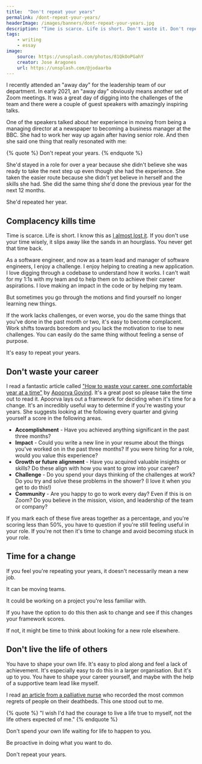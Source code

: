 ```yaml
---
title:  "Don't repeat your years"
permalink: /dont-repeat-your-years/
headerImage: /images/banners/dont-repeat-your-years.jpg
description: "Time is scarce. Life is short. Don't waste it. Don't repeat your years."
tags:
    - writing
    - essay
image:
    source: https://unsplash.com/photos/81QkOoPGahY
    creator: Jose Aragones
    url: https://unsplash.com/@jodaarba
---
```


I recently attended an "away day" for the leadership team of our department. In early 2021, an "away day" obviously means another set of Zoom meetings. It was a great day of digging into the challenges of the team and there were a couple of guest speakers with amazingly inspiring talks.

One of the speakers talked about her experience in moving from being a managing director at a newspaper to becoming a business manager at the BBC. She had to work her way up again after having senior role. And then she said one thing that really resonated with me:
 
{% quote %}
Don't repeat your years.
{% endquote %}

She'd stayed in a role for over a year because she didn't believe she was ready to take the next step up even though she had the experience. She taken the easier route because she didn't yet believe in herself and the skills she had. She did the same thing she'd done the previous year for the next 12 months.

She'd repeated her year.

## Complacency kills time

Time is scarce. Life is short. I know this as [I almost lost it](/how-i-almost-died/). If you don't use your time wisely, it slips away like the sands in an hourglass. You never get that time back.

As a software engineer, and now as a team lead and manager of software engineers, I enjoy a challenge. I enjoy helping to creating a new application. I love digging through a codebase to understand how it works. I can't wait for my 1:1s with my team and to help them on to achieve their career aspirations. I love making an impact in the code or by helping my team.

But sometimes you go through the motions and find yourself no longer learning new things.

If the work lacks challenges, or even worse, you do the same things that you've done in the past month or two, it's easy to become complacent. Work shifts towards boredom and you lack the motivation to rise to new challenges. You can easily do the same thing without feeling a sense of purpose.

It's easy to repeat your years.

## Don't waste your career

I read a fantastic article called ["How to waste your career, one comfortable year at a time"](https://apoorvagovind.substack.com/p/how-to-waste-your-career-one-comfortable) by [Apoorva Govind](https://twitter.com/appyg99). It's a great post so please take the time out to read it. Apoorva lays out a framework for deciding when it's time for a change. It's an incredibly useful way to determine if you're wasting your years. She suggests looking at the following every quarter and giving yourself a score in the following areas.

- **Accomplishment** - Have you achieved anything significant in the past three months?
- **Impact** - Could you write a new line in your resume about the things you've worked on in the past three months? If you were hiring for a role, would you value this experience?
- **Growth or future alignment** - Have you acquired valuable insights or skills? Do these align with how you want to grow into your career?
- **Challenge** - Do you spend your days thinking of the challenges at work? Do you try and solve these problems in the shower? (I love it when you get to do this!)
- **Community** - Are you happy to go to work every day? Even if this is on Zoom? Do you believe in the mission, vision, and leadership of the team or company?

If you mark each of these five areas together as a percentage, and you're scoring less than 50%, you have to question if you're still feeling useful in your role. If you're not then it's time to change and avoid becoming stuck in your role.

## Time for a change

If you feel you're repeating your years, it doesn't necessarily mean a new job.

It can be moving teams.

It could be working on a project you're less familiar with.

If you have the option to do this then ask to change and see if this changes your framework scores.

If not, it might be time to think about looking for a new role elsewhere.

## Don't live the life of others

You have to shape your own life. It's easy to plod along and feel a lack of achievement. It's especially easy to do this in a larger organisation. But it's up to you. You have to shape your career yourself, and maybe with the help of a supportive team lead like myself.

I read [an article from a palliative nurse]((https://www.theguardian.com/lifeandstyle/2012/feb/01/top-five-regrets-of-the-dying)) who recorded the most common regrets of people on their deathbeds. This one stood out to me.

{% quote %}
"I wish I'd had the courage to live a life true to myself, not the life others expected of me."
{% endquote %}

Don't spend your own life waiting for life to happen to you.

Be proactive in doing what you want to do.

Don't repeat your years.
